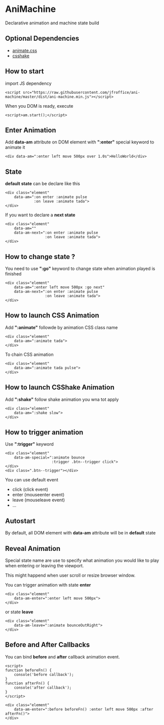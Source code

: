 AniMachine
==========

Declarative animation and machine state build

Optional Dependencies
---------------------
- [animate.css](http://daneden.github.io/animate.css/)
- [csshake](http://elrumordelaluz.github.io/csshake/)

How to start 
------------ 
import JS dependency
```
<script src="https://raw.githubusercontent.com/jfroffice/ani-machine/master/dist/ani-machine.min.js"></script>
```

When you DOM is ready, execute
```
<script>am.start();</script>
```

Enter Animation
---------------

Add __data-am__ attribute on DOM element with __":enter"__ special keyword to animate it
```
<div data-am=":enter left move 500px over 1.0s">HelloWorld</div>
```

State
-----
__default state__ can be declare like this
```
<div class="element" 
	data-am=":on enter :animate pulse
			 :on leave :animate tada">
</div>
```
If you want to declare a __next state__
```
<div class="element" 
	data-am=""
 	data-am-next=":on enter :animate pulse
			 	  :on leave :animate tada">
</div>
```

How to change state ?
---------------------
You need to use __":go"__ keyword to change state when animation played is finished
```
<div class="element" 
	data-am=":enter left move 500px :go next"
	data-am-next=":on enter :animate pulse
				  :on leave :animate tada">
</div>
```

How to launch CSS Animation
---------------------------
Add __":animate"__ followde by animation CSS class name

```
<div class="element" 
	data-am=":animate tada">
</div>
```

To chain CSS animation 
```
<div class="element" 
	data-am=":animate tada pulse">
</div>
```

How to launch CSShake Animation
---------------------------
Add __":shake"__ follow shake animation you wna tot apply
```
<div class="element" 
	data-am=":shake slow">
</div>
```

How to trigger animation
------------------------
Use __":trigger"__ keyword
```
<div class="element" 
	data-am-special=":animate bounce
					 :trigger .btn--trigger click">
</div>
<div class=".btn--trigger"></div>
```
You can use default event 
- click (click 	    event)
- enter (mouseenter event)
- leave (mouseleave event)
- ...

Autostart
---------

By default, all DOM element with __data-am__ attribute will be in __default__ state

Reveal Animation
----------------

Special state name are use to specify what animation you would like to play when entering or leaving the viewport.

This might happend when user scroll or resize browser window.

You can trigger animation with state __enter__
```
<div class="element" 
	data-am-enter=":enter left move 500px">
</div>
```

or state __leave__
```
<div class="element" 
	data-am-leave=":animate bounceOutRight">
</div>
```

Before and After Callbacks
--------------------------

You can bind __before__ and __after__ callback animation event.
```
<script>
function beforeFn() {
	console('before callback');
}
function afterFn() {
	console('after callback');
}
</script>
```

```
<div class="element" 
	data-am-enter=":before beforeFn() :enter left move 500px :after afterFn()">
</div>
```